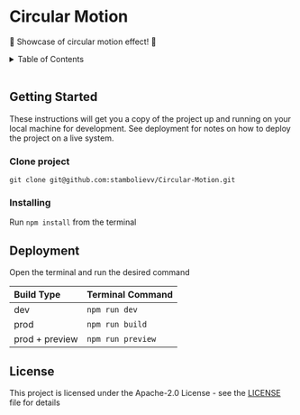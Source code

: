 # Circular Motion
💫 Showcase of circular motion effect! 💫

<!-- TABLE OF CONTENTS -->
<details>
  <summary>Table of Contents</summary>
  <ol>
    <li>
      <a href="#getting-started">Getting Started</a>
      <ul>
        <li><a href="#clone-project">Clone project</a></li>
        <li><a href="#installing">Installing</a></li>
      </ul>
    </li>
    <li>
      <a href="#deployment">Deployment</a>
    </li>
    <li>
      <a href="#license">License</a>
    </li>
  </ol>
</details>
<br>

## Getting Started
These instructions will get you a copy of the project up and running on your local machine for development. See deployment for notes on how to deploy the project on a live system.

### Clone project
```
git clone git@github.com:stambolievv/Circular-Motion.git
```

### Installing
Run `npm install` from the terminal

## Deployment
Open the terminal and run the desired command

|Build Type     |Terminal Command  |
|:--------------|:-----------------|
|dev            |`npm run dev`     |
|prod           |`npm run build`   |
|prod + preview |`npm run preview` |

## License
This project is licensed under the Apache-2.0 License - see the [LICENSE] file for details

<!--- Link References -->
[LICENSE]:LICENSE

